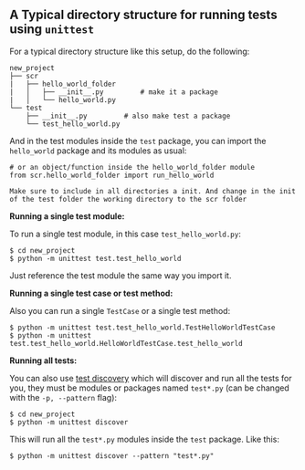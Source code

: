 ## A Typical directory structure for running tests using `unittest`

For a typical directory structure like this setup, do the following:

    new_project
    ├── scr
    |   ├── hello_world_folder
    |   │   ├── __init__.py         # make it a package
    |   │   └── hello_world.py
    └── test
        ├── __init__.py         # also make test a package
        └── test_hello_world.py

And in the test modules inside the `test` package, you can import the `hello_world` package and its modules as usual:

    # or an object/function inside the hello_world_folder module
    from scr.hello_world_folder import run_hello_world

    Make sure to include in all directories a init. And change in the init of the test folder the working directory to the scr folder

**Running a single test module:**

To run a single test module, in this case `test_hello_world.py`:

    $ cd new_project
    $ python -m unittest test.test_hello_world

Just reference the test module the same way you import it.

**Running a single test case or test method:**

Also you can run a single `TestCase` or a single test method:

    $ python -m unittest test.test_hello_world.TestHelloWorldTestCase
    $ python -m unittest test.test_hello_world.HelloWorldTestCase.test_hello_world

**Running all tests:**

You can also use [test discovery][2] which will discover and run all the tests for you, they must be modules or packages named `test*.py` (can be changed with the `-p, --pattern` flag):

    $ cd new_project
    $ python -m unittest discover

This will run all the `test*.py` modules inside the `test` package. Like this:

    $ python -m unittest discover --pattern "test*.py"



  [1]: https://docs.python.org/2/library/unittest.html#command-line-interface
  [2]: https://docs.python.org/2/library/unittest.html#test-discovery
